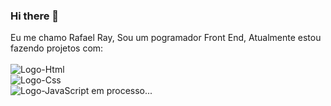 ### Hi there 👋

Eu me chamo Rafael Ray, Sou um pogramador Front End, Atualmente estou fazendo projetos com:
<br>
<br>
<img src="https://img.shields.io/badge/HTML5-E34F26?style=for-the-badge&logo=html5&logoColor=white" alt="Logo-Html" />
<br>
<img src="https://img.shields.io/badge/CSS3-1572B6?style=for-the-badge&logo=css3&logoColor=white" alt="Logo-Css" />
<br>
<img src="https://img.shields.io/badge/JavaScript-F7DF1E?style=for-the-badge&logo=javascript&logoColor=black" alt="Logo-JavaScript" /> em processo...

